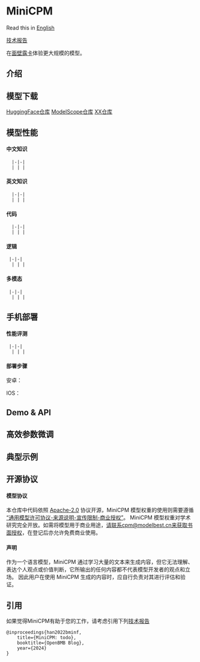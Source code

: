 # MiniCPM

Read this in [English]()

[技术报告]()


在[面壁露卡](https://luca.cn/)体验更大规模的模型。

## 介绍

## 模型下载

  [HuggingFace仓库]()
  [ModelScope仓库]()
  [XX仓库]()

## 模型性能

  #### 中文知识
      |-|-|
      | | |
      
  #### 英文知识
      
      |-|-|
      | | |
      
  #### 代码
  
      |-|-|
      | | |
      
  #### 逻辑
     
     |-|-|
      | | |
     
  #### 多模态

     |-|-|
      | | |

## 手机部署

  #### 性能评测

     |-|-|
      | | |

  #### 部署步骤

  安卓：

  IOS：

## Demo & API

## 高效参数微调

## 典型示例

## 开源协议

#### 模型协议

本仓库中代码依照 [Apache-2.0](https://github.com/OpenBMB/MiniCPM/blob/main/LICENSE) 协议开源，MiniCPM 模型权重的使用则需要遵循 [“通用模型许可协议-来源说明-宣传限制-商业授权”](https://github.com/OpenBMB/General-Model-License/blob/main/%E9%80%9A%E7%94%A8%E6%A8%A1%E5%9E%8B%E8%AE%B8%E5%8F%AF%E5%8D%8F%E8%AE%AE-%E6%9D%A5%E6%BA%90%E8%AF%B4%E6%98%8E-%E5%AE%A3%E4%BC%A0%E9%99%90%E5%88%B6-%E5%95%86%E4%B8%9A%E6%8E%88%E6%9D%83.md)。
MiniCPM 模型权重对学术研究完全开放。如需将模型用于商业用途，请联系cpm@modelbest.cn来获取书面授权，在登记后亦允许免费商业使用。

#### 声明

作为一个语言模型，MiniCPM 通过学习大量的文本来生成内容，但它无法理解、表达个人观点或价值判断，它所输出的任何内容都不代表模型开发者的观点和立场。
因此用户在使用 MiniCPM 生成的内容时，应自行负责对其进行评估和验证。

## 引用

如果觉得MiniCPM有助于您的工作，请考虑引用下列[技术报告]()

```
@inproceedings{han2022bminf,
	title={MiniCPM: todo},
	booktitle={OpenBMB Blog},
	year={2024}
}
```

